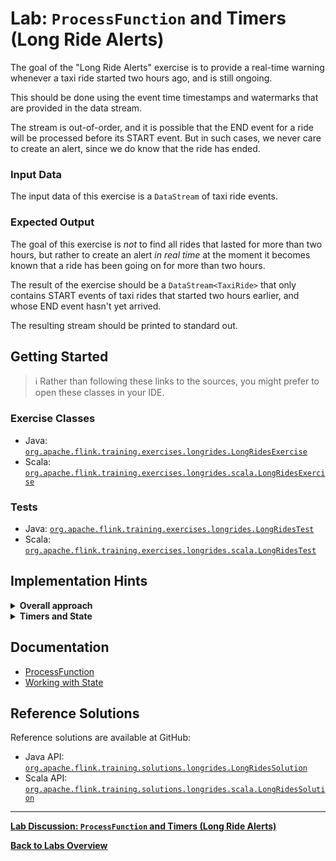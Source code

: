 <!--
Licensed to the Apache Software Foundation (ASF) under one
or more contributor license agreements.  See the NOTICE file
distributed with this work for additional information
regarding copyright ownership.  The ASF licenses this file
to you under the Apache License, Version 2.0 (the
"License"); you may not use this file except in compliance
with the License.  You may obtain a copy of the License at

  http://www.apache.org/licenses/LICENSE-2.0

Unless required by applicable law or agreed to in writing,
software distributed under the License is distributed on an
"AS IS" BASIS, WITHOUT WARRANTIES OR CONDITIONS OF ANY
KIND, either express or implied.  See the License for the
specific language governing permissions and limitations
under the License.
-->

# Lab: `ProcessFunction` and Timers (Long Ride Alerts)

The goal of the "Long Ride Alerts" exercise is to provide a real-time warning whenever a taxi ride
started two hours ago, and is still ongoing.

This should be done using the event time timestamps and watermarks that are provided in the data stream. 

The stream is out-of-order, and it is possible that the END event for a ride will be processed before
its START event. But in such cases, we never care to create an alert, since we do know that the ride
has ended.

### Input Data

The input data of this exercise is a `DataStream` of taxi ride events.

### Expected Output

The goal of this exercise is _not_ to find all rides that lasted for more than two hours, but rather
to create an alert _in real time_ at the moment it becomes known that a ride has been going on for
more than two hours.

The result of the exercise should be a `DataStream<TaxiRide>` that only contains START events of
taxi rides that started two hours earlier, and whose END event hasn't yet arrived.

The resulting stream should be printed to standard out.

## Getting Started

> :information_source: Rather than following these links to the sources, you might prefer to open these classes in your IDE.

### Exercise Classes

- Java:  [`org.apache.flink.training.exercises.longrides.LongRidesExercise`](src/main/java/org/apache/flink/training/exercises/longrides/LongRidesExercise.java)
- Scala: [`org.apache.flink.training.exercises.longrides.scala.LongRidesExercise`](src/main/scala/org/apache/flink/training/exercises/longrides/scala/LongRidesExercise.scala)

### Tests

- Java:  [`org.apache.flink.training.exercises.longrides.LongRidesTest`](src/test/java/org/apache/flink/training/exercises/longrides/LongRidesTest.java)
- Scala: [`org.apache.flink.training.exercises.longrides.scala.LongRidesTest`](src/test/scala/org/apache/flink/training/exercises/longrides/scala/LongRidesTest.scala)

## Implementation Hints

<details>
<summary><strong>Overall approach</strong></summary>

This exercise revolves around using a `ProcessFunction` to manage some keyed state and event time timers, and doing so in a way that works even when the END event for a given `rideId` arrives before the START (which will happen). The challenge is figuring out what state to keep, and when to set and clear that state.
</details>

<details>
<summary><strong>Timers and State</strong></summary>

You will want to use event time timers that fire two hours after the incoming events, and in the `onTimer()` method, collect START events to the output only if a matching END event hasn't yet arrived. As for what state to keep, it is enough to remember the "last" event for each `rideId`, where "last" is based on event time and ride type (START vs END &mdash; yes, there are rides where the START and END have the same timestamp), rather than the order in which the events are processed. The `TaxiRide` class implements `Comparable`; feel free to take advantage of that, and be sure to eventually clear any state you create.
</details>

## Documentation

- [ProcessFunction](https://ci.apache.org/projects/flink/flink-docs-stable/dev/stream/operators/process_function.html)
- [Working with State](https://ci.apache.org/projects/flink/flink-docs-stable/dev/stream/state/index.html)

## Reference Solutions

Reference solutions are available at GitHub:

- Java API:  [`org.apache.flink.training.solutions.longrides.LongRidesSolution`](src/solution/java/org/apache/flink/training/solutions/longrides/LongRidesSolution.java)
- Scala API: [`org.apache.flink.training.solutions.longrides.scala.LongRidesSolution`](src/solution/scala/org/apache/flink/training/solutions/longrides/scala/LongRidesSolution.scala)

-----

[**Lab Discussion: `ProcessFunction` and Timers (Long Ride Alerts)**](DISCUSSION.md)

[**Back to Labs Overview**](../LABS-OVERVIEW.md)

